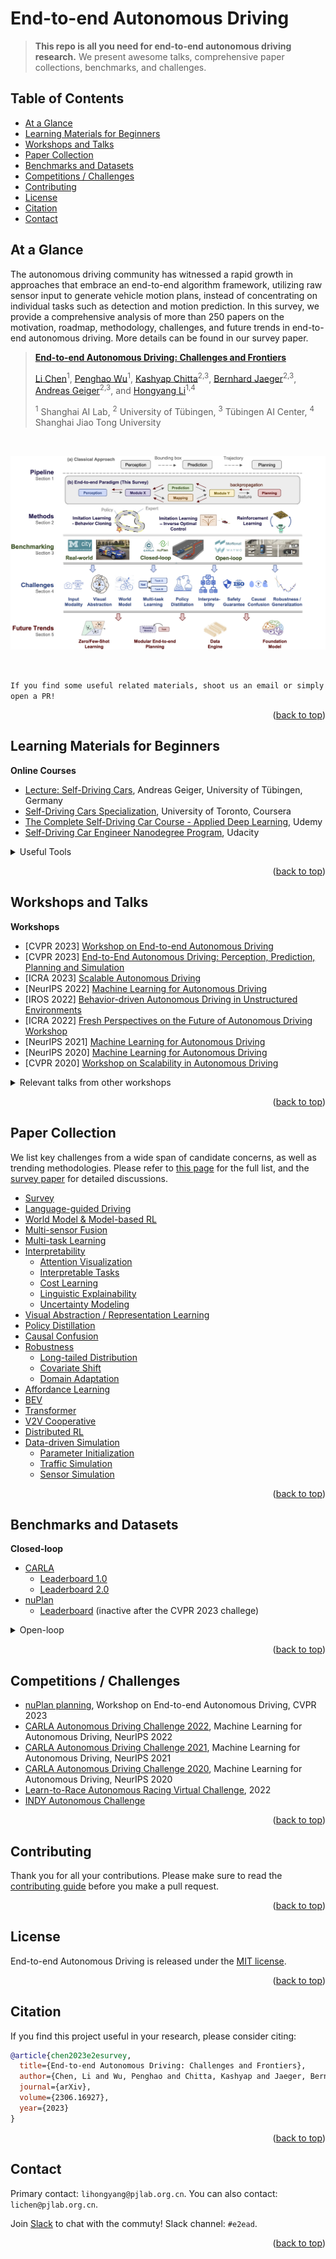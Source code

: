 <div id="top">

# End-to-end Autonomous Driving

> **This repo is all you need for end-to-end autonomous driving research.** We present awesome talks, comprehensive paper collections, benchmarks, and challenges.

<!-- ![](https://img.shields.io/badge/Record-137-673ab7.svg)
![](https://img.shields.io/badge/License-MIT-lightgrey.svg) -->

## Table of Contents

- [At a Glance](#at-a-glance)
- [Learning Materials for Beginners](#learning-materials-for-beginners)
- [Workshops and Talks](#workshops-and-talks)
- [Paper Collection](#paper-collection)
- [Benchmarks and Datasets](#benchmarks-and-datasets)
- [Competitions / Challenges](#competitions--challenges) 
- [Contributing](#contributing)
- [License](#license)
- [Citation](#citation)
- [Contact](#contact)

## At a Glance

The autonomous driving community has witnessed a rapid growth in approaches that embrace an end-to-end algorithm framework, utilizing raw sensor input to generate vehicle motion plans, instead of concentrating on individual tasks such as detection and motion prediction. In this survey, we provide a comprehensive analysis of more than 250 papers on the motivation, roadmap, methodology, challenges, and future trends in end-to-end autonomous driving. More details can be found in our survey paper.

> [**End-to-end Autonomous Driving: Challenges and Frontiers**](https://arxiv.org/abs/2306.16927)
>
> [Li Chen](https://scholar.google.com/citations?user=ulZxvY0AAAAJ&hl=en&authuser=1)<sup>1</sup>, [Penghao Wu](https://scholar.google.com/citations?user=9mssd5EAAAAJ&hl=en)<sup>1</sup>, [Kashyap Chitta](https://kashyap7x.github.io/)<sup>2,3</sup>, [Bernhard Jaeger](https://kait0.github.io/)<sup>2,3</sup>, [Andreas Geiger](https://www.cvlibs.net/)<sup>2,3</sup>, and [Hongyang Li](https://lihongyang.info/)<sup>1,4</sup>
> 
> <sup>1</sup> Shanghai AI Lab, <sup>2</sup> University of Tübingen, <sup>3</sup> Tübingen AI Center, <sup>4</sup> Shanghai Jiao Tong University
>

<br/>

![](assets/overview.jpg)

<br/>

``
If you find some useful related materials, shoot us an email or simply open a PR!
``

<p align="right">(<a href="#top">back to top</a>)</p>


## Learning Materials for Beginners
  
**Online Courses**
- [Lecture: Self-Driving Cars](https://uni-tuebingen.de/en/fakultaeten/mathematisch-naturwissenschaftliche-fakultaet/fachbereiche/informatik/lehrstuehle/autonomous-vision/lectures/self-driving-cars/), Andreas Geiger, University of Tübingen, Germany
- [Self-Driving Cars Specialization](https://www.coursera.org/specializations/self-driving-cars), University of Toronto, Coursera
- [The Complete Self-Driving Car Course - Applied Deep Learning](https://www.udemy.com/course/applied-deep-learningtm-the-complete-self-driving-car-course/), Udemy
- [Self-Driving Car Engineer Nanodegree Program](https://www.udacity.com/course/self-driving-car-engineer-nanodegree--nd0013), Udacity

<details>
  <summary>Useful Tools</summary>
  
  - Under construction!
  
</details>

<p align="right">(<a href="#top">back to top</a>)</p>
  
## Workshops and Talks

**Workshops**
- [CVPR 2023] [Workshop on End-to-end Autonomous Driving](https://opendrivelab.com/e2ead/cvpr23.html)
- [CVPR 2023] [End-to-End Autonomous Driving: Perception, Prediction, Planning and Simulation](https://e2ead.github.io/2023.html)
- [ICRA 2023] [Scalable Autonomous Driving](https://sites.google.com/view/icra2023av/home?authuser=0)
- [NeurIPS 2022] [Machine Learning for Autonomous Driving](https://ml4ad.github.io/)
- [IROS 2022] [Behavior-driven Autonomous Driving in Unstructured Environments](https://gamma.umd.edu/workshops/badue22/)
- [ICRA 2022] [Fresh Perspectives on the Future of Autonomous Driving Workshop](https://www.self-driving-cars.org/)
- [NeurIPS 2021] [Machine Learning for Autonomous Driving](https://ml4ad.github.io/2021/)
- [NeurIPS 2020] [Machine Learning for Autonomous Driving](https://ml4ad.github.io/2020/)
- [CVPR 2020] [Workshop on Scalability in Autonomous Driving](https://sites.google.com/view/cvpr20-scalability)


<details>
  <summary>Relevant talks from other workshops</summary>
  
  - [Common Misconceptions in Autonomous Driving](https://www.youtube.com/watch?v=x_42Fji1Z2M) - Andreas Geiger, Workshop on Autonomous Driving, CVPR 2023
  - [Learning Robust Policies for Self-Driving](https://www.youtube.com/watch?v=rm-1sPQV4zg) - Andreas Geiger, AVVision: Autonomous Vehicle Vision Workshop, ECCV 2022
  - [Autonomous Driving: The Way Forward](https://www.youtube.com/watch?v=XmtTjqimW3g) -  Vladlen Koltun, Workshop on AI for Autonomous Driving, ICML 2020
  - [Feedback in Imitation Learning: Confusion on Causality and Covariate Shift](https://www.youtube.com/watch?v=4VAwdCIBTG8) -  Sanjiban Choudhury and Arun Venkatraman, Workshop on AI for Autonomous Driving, ICML 2020
  
</details>
  
<p align="right">(<a href="#top">back to top</a>)</p>

## Paper Collection
We list key challenges from a wide span of candidate concerns, as well as trending methodologies. Please refer to [this page](./papers.md) for the full list, and the [survey paper](https://arxiv.org/abs/2306.16927) for detailed discussions.

- [Survey](./papers.md#survey)
- [Language-guided Driving](./papers.md#language-guided-driving)
- [World Model & Model-based RL](./papers.md#world-model--model-based-rl)
- [Multi-sensor Fusion](./papers.md#multi-sensor-fusion)
- [Multi-task Learning](./papers.md#multi-task-learning)
- [Interpretability](./papers.md#interpretability)
  - [Attention Visualization](./papers.md#attention-visualization)
  - [Interpretable Tasks](./papers.md#interpretable-tasks)
  - [Cost Learning](./papers.md#cost-learning)
  - [Linguistic Explainability](./papers.md#linguistic-explainability)
  - [Uncertainty Modeling](./papers.md#uncertainty-modeling)
- [Visual Abstraction / Representation Learning](./papers.md#visual-abstraction--representation-learning)
- [Policy Distillation](./papers.md#policy-distillation)
- [Causal Confusion](./papers.md#causal-confusion)
- [Robustness](./papers.md#robustness)
  - [Long-tailed Distribution](./papers.md#long-tailed-distribution)
  - [Covariate Shift](./papers.md#covariate-shift)
  - [Domain Adaptation](./papers.md#domain-adaptation)
- [Affordance Learning](./papers.md#affordance-learning)
- [BEV](./papers.md#bev)
- [Transformer](./papers.md#transformer)
- [V2V Cooperative](./papers.md#v2v-cooperative)
- [Distributed RL](./papers.md#distributed-rl)
- [Data-driven Simulation](./papers.md#data-driven-simulation)
  - [Parameter Initialization](./papers.md#parameter-initialization)
  - [Traffic Simulation](./papers.md#traffic-simulation)
  - [Sensor Simulation](./papers.md#sensor-simulation)

<p align="right">(<a href="#top">back to top</a>)</p>

## Benchmarks and Datasets

**Closed-loop**
- [CARLA](https://leaderboard.carla.org/leaderboard/)
  - [Leaderboard 1.0](https://leaderboard.carla.org/get_started_v1/)
  - [Leaderboard 2.0](https://leaderboard.carla.org/get_started/)
- [nuPlan](https://www.nuscenes.org/nuplan)
  - [Leaderboard](https://eval.ai/web/challenges/challenge-page/1856/overview) (inactive after the CVPR 2023 challege)

<details>
  <summary>Open-loop</summary>
  
- [nuScenes](https://www.nuscenes.org/nuscenes)
- [nuPlan](https://www.nuscenes.org/nuplan)
- [Argoverse](https://www.argoverse.org/av2.html)
- [Waymo Open Dataset](https://waymo.com/open/)
  
</details>

<p align="right">(<a href="#top">back to top</a>)</p>

## Competitions / Challenges

- [nuPlan planning](https://opendrivelab.com/AD23Challenge.html#nuplan_planning), Workshop on End-to-end Autonomous Driving, CVPR 2023
- [CARLA Autonomous Driving Challenge 2022](https://ml4ad.github.io/#challenge), Machine Learning for Autonomous Driving, NeurIPS 2022
- [CARLA Autonomous Driving Challenge 2021](https://ml4ad.github.io/2021/#challenge), Machine Learning for Autonomous Driving, NeurIPS 2021
- [CARLA Autonomous Driving Challenge 2020](https://ml4ad.github.io/2020/#challenge), Machine Learning for Autonomous Driving, NeurIPS 2020
- [Learn-to-Race Autonomous Racing Virtual Challenge](https://www.aicrowd.com/challenges/learn-to-race-autonomous-racing-virtual-challenge), 2022
- [INDY Autonomous Challenge](https://www.indyautonomouschallenge.com/)

<p align="right">(<a href="#top">back to top</a>)</p>
  
## Contributing
Thank you for all your contributions. Please make sure to read the [contributing guide](./CONTRIBUTING.md) before you make a pull request.

<p align="right">(<a href="#top">back to top</a>)</p>

## License
End-to-end Autonomous Driving is released under the [MIT license](./LICENSE).

<p align="right">(<a href="#top">back to top</a>)</p>

## Citation
If you find this project useful in your research, please consider citing:
```BibTeX
@article{chen2023e2esurvey,
  title={End-to-end Autonomous Driving: Challenges and Frontiers},
  author={Chen, Li and Wu, Penghao and Chitta, Kashyap and Jaeger, Bernhard and Geiger, Andreas and Li, Hongyang},
  journal={arXiv},
  volume={2306.16927},
  year={2023}
}
```

<p align="right">(<a href="#top">back to top</a>)</p>

## Contact
Primary contact: `lihongyang@pjlab.org.cn`. You can also contact: `lichen@pjlab.org.cn`.

Join [Slack](https://join.slack.com/t/opendrivelab/shared_invite/zt-1rcp42b35-Wc5I0MhUrahlM5qDeJrVqQ) to chat with the commuty! Slack channel: `#e2ead`.

<p align="right">(<a href="#top">back to top</a>)</p>
